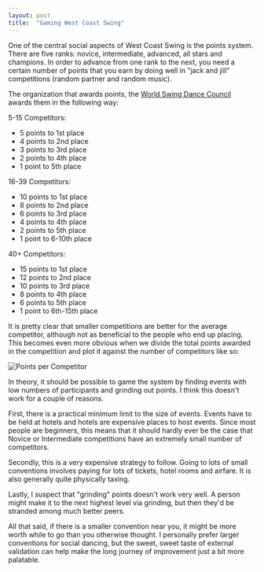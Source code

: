 ```yaml
---
layout: post
title:  "Gaming West Coast Swing"
---
```

One of the central social aspects of West Coast Swing is the points system.
There are five ranks: novice, intermediate, advanced, all stars and champions.
In order to advance from one rank to the next, you need a certain number of
points that you earn by doing well in "jack and jill" competitions (random
partner and random music).

The organization that awards points, the [World Swing Dance Council](http://www.worldsdc.com)
awards them in the following way:

5-15 Competitors:

* 5 points to 1st place
* 4 points to 2nd place
* 3 points to 3rd place
* 2 points to 4th place
* 1 point to 5th place

16-39 Competitors:

* 10 points to 1st place
* 8 points to 2nd place
* 6 points to 3rd place
* 4 points to 4th place
* 2 points to 5th place
* 1 point to 6-10th place

40+ Competitors:

* 15 points to 1st place
* 12 points to 2nd place
* 10 points to 3rd place
* 8 points to 4th place
* 6 points to 5th place
* 1 point to 6th-15th place

It is pretty clear that smaller competitions are better for the average
competitor, although not as beneficial to the people who end up placing.
This becomes even more obvious when we divide the total points awarded
in the competition and plot it against the number of competitors like so:

![Points per Competitor](https://docs.google.com/spreadsheets/d/e/2PACX-1vTzhgeTu7jB8EF6JqgzApA6Io7OlwpQeiPJY8DN2y-9T00QtHesLJU3KoZSJqAEB6C0JrEDlweZ5xes/pubchart?oid=443866890&format=image)

In theory, it should be possible to game the system by finding events with low numbers
of participants and grinding out points.  I think this doesn't work for a couple of reasons.

First, there is a practical minimum limit to the size of events.  Events
have to be held at hotels and hotels are expensive places to host events.
Since most people are beginners, this means that it should hardly ever be
the case that Novice or Intermediate competitions have an extremely small
number of competitors.

Secondly, this is a very expensive strategy to follow.  Going to lots of small
conventions involves paying for lots of tickets, hotel rooms and airfare.
It is also generally quite physically taxing.

Lastly, I suspect that "grinding" points doesn't work very well.  A person
might make it to the next highest level via grinding, but then they'd be
stranded among much better peers.

All that said, if there is a smaller convention near you, it might be
more worth while to go than you otherwise thought.  I personally prefer
larger conventions for social dancing, but the sweet, sweet taste of
external validation can help make the long journey of improvement just
a bit more palatable.
